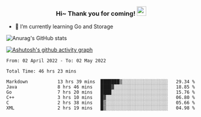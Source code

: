 <h3 align="center">
    Hi~ Thank you for coming!
    <img src="https://media.giphy.com/media/hvRJCLFzcasrR4ia7z/giphy.gif" width="25px">
</h3>

<!--
**pineapple-man/pineapple-man** is a ✨ _special_ ✨ repository because its `README.md` (this file) appears on your GitHub profile.

Here are some ideas to get you started:
- 🔭 I’m currently working on ...
- 🤔 I’m looking for help with ...
- 💬 Ask me about ...
- 📫 How to reach me: ...
- 😄 Pronouns: ...
- ⚡ Fun fact: 
- 👯 I’m looking to collaborate on kubernetes
-->
- 🌱 I’m currently learning Go and Storage


![Anurag's GitHub stats](https://github-readme-stats.vercel.app/api?username=pineapple-man&show_icons=true&theme=radical)


[![Ashutosh's github activity graph](https://activity-graph.herokuapp.com/graph?username=pineapple-man&bg_color=fffff0&color=708090&line=24292e&point=24292e&area=true&hide_border=true)](https://github.com/ashutosh00710/github-readme-activity-graph)

<!--START_SECTION:waka-->

```text
From: 02 April 2022 - To: 02 May 2022

Total Time: 46 hrs 23 mins

Markdown           13 hrs 39 mins  ███████▒░░░░░░░░░░░░░░░░░   29.34 %
Java               8 hrs 46 mins   ████▓░░░░░░░░░░░░░░░░░░░░   18.85 %
Go                 7 hrs 20 mins   ████░░░░░░░░░░░░░░░░░░░░░   15.76 %
C++                3 hrs 10 mins   █▓░░░░░░░░░░░░░░░░░░░░░░░   06.80 %
C                  2 hrs 38 mins   █▒░░░░░░░░░░░░░░░░░░░░░░░   05.66 %
XML                2 hrs 19 mins   █▒░░░░░░░░░░░░░░░░░░░░░░░   04.98 %
```

<!--END_SECTION:waka-->
